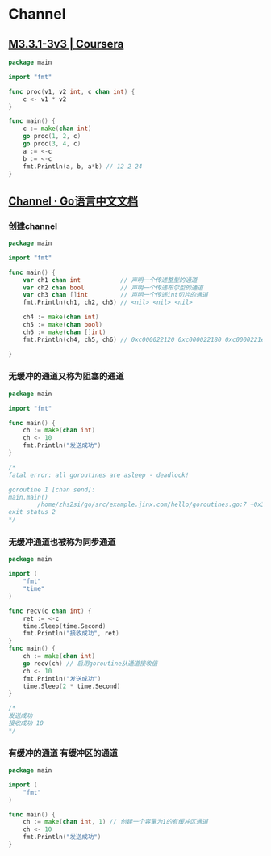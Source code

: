 # Channel

## [M3.3.1-3v3 | Coursera](https://www.coursera.org/learn/golang-concurrency/lecture/ElArP/m3-3-1-3v3)

```go
package main

import "fmt"

func proc(v1, v2 int, c chan int) {
	c <- v1 * v2
}

func main() {
	c := make(chan int)
	go proc(1, 2, c)
	go proc(3, 4, c)
	a := <-c
	b := <-c
	fmt.Println(a, b, a*b) // 12 2 24
}


```



## [Channel · Go语言中文文档](https://www.topgoer.com/%E5%B9%B6%E5%8F%91%E7%BC%96%E7%A8%8B/channel.html)

### 创建channel

```go
package main

import "fmt"

func main() {
	var ch1 chan int           // 声明一个传递整型的通道
	var ch2 chan bool          // 声明一个传递布尔型的通道
	var ch3 chan []int         // 声明一个传递int切片的通道
	fmt.Println(ch1, ch2, ch3) // <nil> <nil> <nil>

	ch4 := make(chan int)
	ch5 := make(chan bool)
	ch6 := make(chan []int)
	fmt.Println(ch4, ch5, ch6) // 0xc000022120 0xc000022180 0xc0000221e0

}

```



### 无缓冲的通道又称为阻塞的通道

```go
package main

import "fmt"

func main() {
	ch := make(chan int)
	ch <- 10
	fmt.Println("发送成功")
}

/*
fatal error: all goroutines are asleep - deadlock!

goroutine 1 [chan send]:
main.main()
        /home/zhs2si/go/src/example.jinx.com/hello/goroutines.go:7 +0x31
exit status 2
*/

```



### 无缓冲通道也被称为同步通道

```go
package main

import (
	"fmt"
	"time"
)

func recv(c chan int) {
	ret := <-c
	time.Sleep(time.Second)
	fmt.Println("接收成功", ret)
}
func main() {
	ch := make(chan int)
	go recv(ch) // 启用goroutine从通道接收值
	ch <- 10
	fmt.Println("发送成功")
	time.Sleep(2 * time.Second)
}

/*
发送成功
接收成功 10
*/

```



### 有缓冲的通道 有缓冲区的通道

```go
package main

import (
	"fmt"
)

func main() {
	ch := make(chan int, 1) // 创建一个容量为1的有缓冲区通道
	ch <- 10
	fmt.Println("发送成功")
}

```

